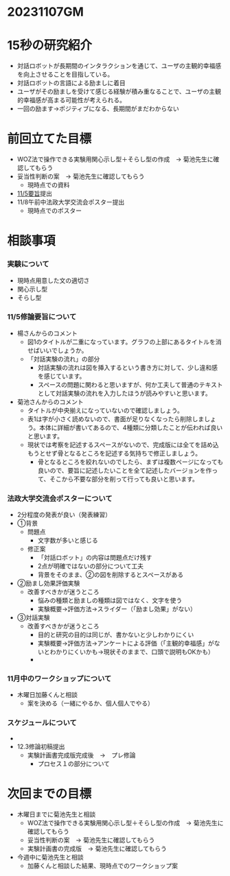 
# 20231107GM

# 15秒の研究紹介
- 対話ロボットが長期間のインタラクションを通じて、ユーザの主観的幸福感を向上させることを目指している。
- 対話ロボットの言語による励ましに着目
- ユーザがその励ましを受けて感じる経験が積み重なることで、ユーザの主観的幸福感が高まる可能性が考えられる。
- 一回の励ます→ポジティブになる、長期間がまだわからない
# 前回立てた目標
- WOZ法で操作できる実験用関心示し型＋そらし型の作成　→ 菊池先生に確認してもらう
- 妥当性判断の案　→ 菊池先生に確認してもらう
  - 現時点での資料
- [11/5要旨](https://github.com/kikuchiken-waseda/Xiang-Lingxuan/blob/master/M2/%E4%BF%AE%E8%AB%96%E9%96%A2%E9%80%A3/3822C038_%E5%90%91%E5%87%8C%E8%90%B1_%E8%A6%81%E6%97%A8(1105).pdf)提出
- 11/8午前中法政大学交流会ポスター提出
  - 現時点でのポスター

# 相談事項
### 実験について
- 現時点用意した文の適切さ
- 関心示し型
- そらし型

### 11/5修論要旨について
- 楊さんからのコメント
  - 図1のタイトルが二重になっています。グラフの上部にあるタイトルを消せばいいでしょうか。
  - 「対話実験の流れ」の部分
    - 対話実験の流れは図を挿入するという書き方に対して、少し違和感を感じています。
    - スペースの問題に関わると思いますが、何か工夫して普通のテキストとして対話実験の流れを入力したほうが読みやすいと思います。
- 菊池さんからのコメント
  - タイトルが中央揃えになっていないので確認しましょう。
  - 表1は字が小さく読めないので、書面が足りなくなったら削除しましょう。本体に詳細が書いてあるので、4種類に分類したことが伝われば良いと思います。
  - 現状では考察を記述するスペースがないので、完成版には全てを詰め込もうとせず骨となるところを記述する気持ちで修正しましょう。
    - 骨となるところを絞れないのでしたら、まずは複数ページになっても良いので、要旨に記述したいことを全て記述したバージョンを作って、そこから不要な部分を削って行っても良いと思います。

### 法政大学交流会ポスターについて
- 2分程度の発表が良い（発表練習）
- ①背景
  - 問題点
    - 文字数が多いと感じる
  - 修正案
    - 「対話ロボット」の内容は問題点だけ残す
    - 2点が明確ではないの部分について工夫
    - 背景をそのまま、②の図を削除するとスペースがある
- ②励まし効果評価実験
  - 改善すべきかが迷うところ
    - 悩みの種類と励ましの種類は図ではなく、文字を使う
    - 実験概要→評価方法→スライダー（「励まし効果」がない）
- ③対話実験
  - 改善すべきかが迷うところ
    - 目的と研究の目的は同じが、書かないと少しわかりにくい
    - 実験概要→評価方法→アンケートによる評価（「主観的幸福感」がないとわかりにくいかも→現状そのままで、口頭で説明もOKかも）
    - 

### 11月中のワークショップについて
- 木曜日加藤くんと相談
  - 案を決める（一緒にやるか、個人個人でやる）

### スケジュールについて
- 
- 12.3修論初稿提出
  - 実験計画書完成版完成後　→　プレ修論
    - プロセス１の部分について

# 次回までの目標
- 木曜日までに菊池先生と相談
  - WOZ法で操作できる実験用関心示し型＋そらし型の作成　→ 菊池先生に確認してもらう
  - 妥当性判断の案　→ 菊池先生に確認してもらう
  - 実験計画書の完成版　→ 菊池先生に確認してもらう
- 今週中に菊池先生と相談
  - 加藤くんと相談した結果、現時点でのワークショップ案

